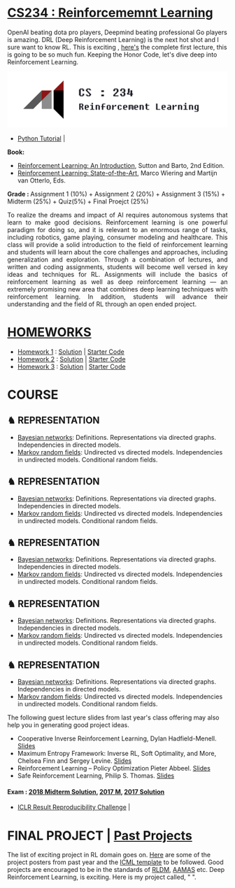 # [CS234 : Reinforcememnt Learning](http://web.stanford.edu/class/cs234/index.html)

OpenAI beating dota pro players, Deepmind beating professional Go players is amazing. DRL (Deep Reinforcement Learning) is the next hot shot and I sure want to know RL. This is exciting , [here's](https://mvideos.stanford.edu/Previews) the complete first lecture, this is going to be so much fun. Keeping the Honor Code, let's dive deep into Reinforcement Learning.

<img src="https://github.com/SKKSaikia/CS234_RL/blob/master/img/AIstan.jpg">

- [Python Tutorial](http://cs231n.github.io/python-numpy-tutorial/) | []()

<b> Book: </b>
- [Reinforcement Learning: An Introduction](https://github.com/SKKSaikia/CS234_RL/blob/master/doc/SuttonBartoIPRLBook2ndEd.pdf), Sutton and Barto, 2nd Edition.
- [Reinforcement Learning: State-of-the-Art](https://github.com/SKKSaikia/CS234_RL/blob/master/doc/RL.pdf), Marco Wiering and Martijn van Otterlo, Eds.

<b> Grade : </b> Assignment 1 (10%) + Assignment 2 (20%) + Assignment 3 (15%) + Midterm (25%) + Quiz(5%) + Final Proejct (25%)

<p align="justify">To realize the dreams and impact of AI requires autonomous systems that learn to make good decisions. Reinforcement learning is one powerful paradigm for doing so, and it is relevant to an enormous range of tasks, including robotics, game playing, consumer modeling and healthcare. This class will provide a solid introduction to the field of reinforcement learning and students will learn about the core challenges and approaches, including generalization and exploration. Through a combination of lectures, and written and coding assignments, students will become well versed in key ideas and techniques for RL. Assignments will include the basics of reinforcement learning as well as deep reinforcement learning — an extremely promising new area that combines deep learning techniques with reinforcement learning. In addition, students will advance their understanding and the field of RL through an open ended project.</p>

# [HOMEWORKS](https://github.com/SKKSaikia/CS234_RL/tree/master/hw)

- [Homework 1](https://github.com/SKKSaikia/CS234_RL/blob/master/hw/assignment1/assignment1.pdf) : [Solution](https://github.com/SKKSaikia/CS234_RL/blob/master/hw/assignment1/assignment1_solution.pdf) | [Starter Code](https://github.com/SKKSaikia/CS234_RL/tree/master/assignment1)
- [Homework 2](https://github.com/SKKSaikia/CS234_RL/blob/master/hw/assignment2/assignment2.pdf) : [Solution](https://github.com/SKKSaikia/CS234_RL/blob/master/hw/assignment2/solution2.pdf) | [Starter Code](https://github.com/SKKSaikia/CS234_RL/tree/master/assignment2)
- [Homework 3](https://github.com/SKKSaikia/CS234_RL/blob/master/hw/assignment3/assignment3.pdf) : [Solution](https://github.com/SKKSaikia/CS234_RL/blob/master/hw/assignment3/assignment3_solution.pdf) | [Starter Code](https://github.com/SKKSaikia/CS234_RL/tree/master/assignment3)

# COURSE

<h2><b> ♞ REPRESENTATION </b></h2>

- [Bayesian networks](https://ermongroup.github.io/cs228-notes/representation/directed/): Definitions. Representations via directed graphs. Independencies in directed models. <br/>
- [Markov random fields](https://ermongroup.github.io/cs228-notes/representation/undirected/): Undirected vs directed models. Independencies in undirected models. Conditional random fields. <br/>

<h2><b> ♞ REPRESENTATION </b></h2>

- [Bayesian networks](https://ermongroup.github.io/cs228-notes/representation/directed/): Definitions. Representations via directed graphs. Independencies in directed models. <br/>
- [Markov random fields](https://ermongroup.github.io/cs228-notes/representation/undirected/): Undirected vs directed models. Independencies in undirected models. Conditional random fields. <br/>

<h2><b> ♞ REPRESENTATION </b></h2>

- [Bayesian networks](https://ermongroup.github.io/cs228-notes/representation/directed/): Definitions. Representations via directed graphs. Independencies in directed models. <br/>
- [Markov random fields](https://ermongroup.github.io/cs228-notes/representation/undirected/): Undirected vs directed models. Independencies in undirected models. Conditional random fields. <br/>

<h2><b> ♞ REPRESENTATION </b></h2>

- [Bayesian networks](https://ermongroup.github.io/cs228-notes/representation/directed/): Definitions. Representations via directed graphs. Independencies in directed models. <br/>
- [Markov random fields](https://ermongroup.github.io/cs228-notes/representation/undirected/): Undirected vs directed models. Independencies in undirected models. Conditional random fields. <br/>

<h2><b> ♞ REPRESENTATION </b></h2>

- [Bayesian networks](https://ermongroup.github.io/cs228-notes/representation/directed/): Definitions. Representations via directed graphs. Independencies in directed models. <br/>
- [Markov random fields](https://ermongroup.github.io/cs228-notes/representation/undirected/): Undirected vs directed models. Independencies in undirected models. Conditional random fields. <br/>



The following guest lecture slides from last year's class offering may also help you in generating good project ideas. 
- Cooperative Inverse Reinforcement Learning, Dylan Hadfield-Menell. [Slides](https://github.com/SKKSaikia/CS234_RL/blob/master/slides/cs234_guest_lecture_cooperative_inverse_rl.pdf)
- Maximum Entropy Framework: Inverse RL, Soft Optimality, and More, Chelsea Finn and Sergey Levine. [Slides](https://github.com/SKKSaikia/CS234_RL/blob/master/slides/cs234_guest_lecture_maxent_invrl.pdf)
- Reinforcement Learning – Policy Optimization Pieter Abbeel. [Slides](https://github.com/SKKSaikia/CS234_RL/blob/master/slides/cs234_guest_lecture_policy_gradients.pdf)
- Safe Reinforcement Learning, Philip S. Thomas. [Slides](https://github.com/SKKSaikia/CS234_RL/blob/master/slides/cs234_guest_lecture_safe_rl.pdf)

#### Exam : [2018 Midterm Solution](https://github.com/SKKSaikia/CS234_RL/blob/master/2017-18_mid.pdf), [2017 M](https://github.com/SKKSaikia/CS234_RL/blob/master/exam/cs234-midterm-2017.pdf), [2017 Solution](https://github.com/SKKSaikia/CS234_RL/blob/master/exam/cs234-midterm-2017-soln.pdf)

- [ICLR Result Reproducibility Challenge](https://www.cs.mcgill.ca/~jpineau/ICLR2018-ReproducibilityChallenge.html) | []()

# FINAL PROJECT | [Past Projects](http://web.stanford.edu/class/cs234/project.html)

The list of exciting project in RL domain goes on. [Here](https://github.com/SKKSaikia/CS234_RL/tree/master/poster) are some of the project posters from past year and the [ICML template](https://github.com/SKKSaikia/CS234_RL/blob/master/icml2018_style.tar.gz) to be followed. Good projects are encouraged to be in the standards of [RLDM](http://rldm.org/), [AAMAS](http://www.aamas-conference.org/) etc. Deep Reinforcement Learning, is exciting. Here is my project called, " ".
